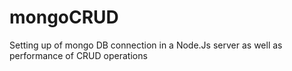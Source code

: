 # mongoCRUD
Setting up of mongo DB connection in a Node.Js server as well as performance of CRUD operations
